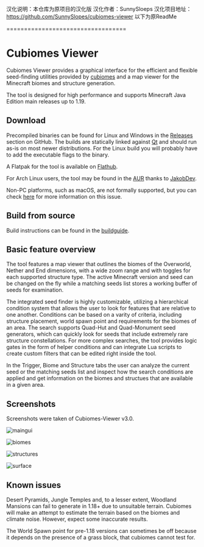 汉化说明：本仓库为原项目的汉化版
汉化作者：SunnySloeps
汉化项目地址：https://github.com/SunnySlopes/cubiomes-viewer
以下为原ReadMe

==================================

# Cubiomes Viewer

Cubiomes Viewer provides a graphical interface for the efficient and flexible
seed-finding utilities provided by [cubiomes](https://github.com/Cubitect/cubiomes)
and a map viewer for the Minecraft biomes and structure generation.

The tool is designed for high performance and supports Minecraft Java Edition
main releases up to 1.19.


## Download

Precompiled binaries can be found for Linux and Windows in the 
[Releases](https://github.com/Cubitect/cubiomes-viewer/releases) section on
GitHub. The builds are statically linked against [Qt](https://www.qt.io) and
should run as-is on most newer distributions. For the Linux build you will
probably have to add the executable flags to the binary.

A Flatpak for the tool is available on
[Flathub](https://flathub.org/apps/details/com.github.cubitect.cubiomes-viewer).

For Arch Linux users, the tool may be found in the
[AUR](https://aur.archlinux.org/packages/cubiomes-viewer) thanks to
[JakobDev](https://github.com/JakobDev).

Non-PC platforms, such as macOS, are not formally supported, but you can check
[here](https://github.com/Cubitect/cubiomes-viewer/issues/107) for more
information on this issue.


## Build from source

Build instructions can be found in the [buildguide](buildguide.md).


## Basic feature overview

The tool features a map viewer that outlines the biomes of the Overworld,
Nether and End dimensions, with a wide zoom range and with toggles for each
supported structure type. The active Minecraft version and seed can be changed
on the fly while a matching seeds list stores a working buffer of seeds for
examination.

The integrated seed finder is highly customizable, utilizing a hierarchical
condition system that allows the user to look for features that are relative to
one another. Conditions can be based on a varity of criteria, including
structure placement, world spawn point and requirements for the biomes of an
area. The search supports Quad-Hut and Quad-Monument seed generators, which can
quickly look for seeds that include extremely rare structure constellations.
For more complex searches, the tool provides logic gates in the form of helper
conditions and can integrate Lua scripts to create custom filters that can be
edited right inside the tool.

In the Trigger, Biome and Structure tabs the user can analyze the current seed
or the matching seeds list and inspect how the search conditions are applied
and get information on the biomes and structues that are available in a given
area.


## Screenshots

Screenshots were taken of Cubiomes-Viewer v3.0.

![maingui](etc/screenshot_maingui-fs8.png
"Searching for a quad-hut near a stronghold with a good biome variety")

![biomes](etc/screenshot_biomes-fs8.png
"Locating and highlighting a given biome")

![structures](etc/screenshot_structures-fs8.png
"Examining structures in the nether")

![surface](etc/screenshot_surface-fs8.png
"Overlay with an approximation of the surface height")

## Known issues

Desert Pyramids, Jungle Temples and, to a lesser extent, Woodland Mansions can
fail to generate in 1.18+ due to unsuitable terrain. Cubiomes will make an
attempt to estimate the terrain based on the biomes and climate noise. However,
expect some inaccurate results.

The World Spawn point for pre-1.18 versions can sometimes be off because it
depends on the presence of a grass block, that cubiomes cannot test for.

